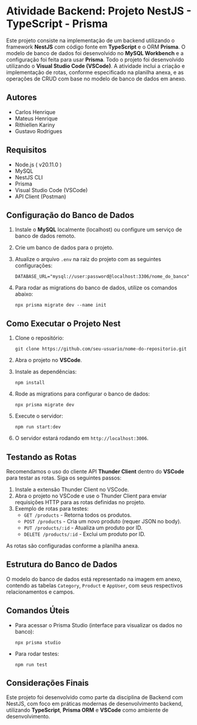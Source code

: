 
# Atividade Backend: Projeto NestJS - TypeScript - Prisma

Este projeto consiste na implementação de um backend utilizando o framework **NestJS** com código fonte em **TypeScript** e o ORM **Prisma**. O modelo de banco de dados foi desenvolvido no **MySQL Workbench** e a configuração foi feita para usar **Prisma**. Todo o projeto foi desenvolvido utilizando o **Visual Studio Code (VSCode)**. A atividade inclui a criação e implementação de rotas, conforme especificado na planilha anexa, e as operações de CRUD com base no modelo de banco de dados em anexo.

## Autores
- Carlos Henrique
- Mateus Henrique
- Rithiellen Kariny
- Gustavo Rodrigues

## Requisitos

- Node.js ( v20.11.0 )
- MySQL
- NestJS CLI
- Prisma
- Visual Studio Code (VSCode)
- API Client (Postman)

## Configuração do Banco de Dados

1. Instale o **MySQL** localmente (localhost) ou configure um serviço de banco de dados remoto.
2. Crie um banco de dados para o projeto.
3. Atualize o arquivo `.env` na raiz do projeto com as seguintes configurações:

   ``DATABASE_URL="mysql://user:password@localhost:3306/nome_do_banco"``

4. Para rodar as migrations do banco de dados, utilize os comandos abaixo:

   ``npx prisma migrate dev --name init``

## Como Executar o Projeto Nest

1. Clone o repositório:

   ``git clone https://github.com/seu-usuario/nome-do-repositorio.git``

2. Abra o projeto no **VSCode**.

3. Instale as dependências:

   ``npm install``

4. Rode as migrations para configurar o banco de dados:

   ``npx prisma migrate dev``

5. Execute o servidor:

   ``npm run start:dev``

6. O servidor estará rodando em `http://localhost:3006`.

## Testando as Rotas

Recomendamos o uso do cliente API **Thunder Client** dentro do **VSCode** para testar as rotas. Siga os seguintes passos:

1. Instale a extensão Thunder Client no VSCode.
2. Abra o projeto no VSCode e use o Thunder Client para enviar requisições HTTP para as rotas definidas no projeto.
3. Exemplo de rotas para testes:
   - `GET /products` - Retorna todos os produtos.
   - `POST /products` - Cria um novo produto (requer JSON no body).
   - `PUT /products/:id` - Atualiza um produto por ID.
   - `DELETE /products/:id` - Exclui um produto por ID.

As rotas são configuradas conforme a planilha anexa.

## Estrutura do Banco de Dados

O modelo do banco de dados está representado na imagem em anexo, contendo as tabelas `Category`, `Product` e `AppUser`, com seus respectivos relacionamentos e campos.

## Comandos Úteis

- Para acessar o Prisma Studio (interface para visualizar os dados no banco):

   ``npx prisma studio``

- Para rodar testes:

   ``npm run test``

## Considerações Finais

Este projeto foi desenvolvido como parte da disciplina de Backend com NestJS, com foco em práticas modernas de desenvolvimento backend, utilizando **TypeScript**, **Prisma ORM** e **VSCode** como ambiente de desenvolvimento.
